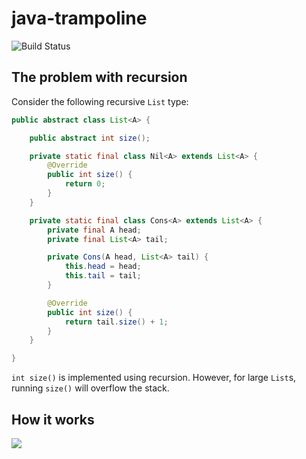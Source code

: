 # java-trampoline

![Build Status](https://travis-ci.org/mrbackend/java-trampoline.svg?branch=master)

## The problem with recursion

Consider the following recursive `List` type:
```java
public abstract class List<A> {

    public abstract int size();

    private static final class Nil<A> extends List<A> {
        @Override
        public int size() {
            return 0;
        }
    }

    private static final class Cons<A> extends List<A> {
        private final A head;
        private final List<A> tail;

        private Cons(A head, List<A> tail) {
            this.head = head;
            this.tail = tail;
        }

        @Override
        public int size() {
            return tail.size() + 1;
        }
    }

}
```

`int size()` is implemented using recursion. However, for large `List`s, running `size()` will overflow the stack.

## How it works

<img src="https://rawgit.com/mrbackend/java-trampoline/master/svg/resume-flatmap-flatmap.svg">